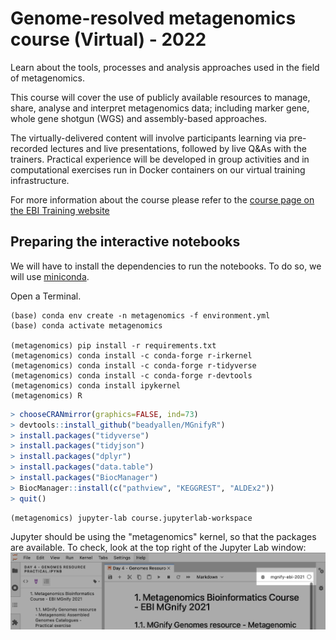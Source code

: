 # Genome-resolved metagenomics course (Virtual) - 2022

Learn about the tools, processes and analysis approaches used in the field of metagenomics.

This course will cover the use of publicly available resources to manage, share, analyse and interpret metagenomics data; including marker gene, whole gene shotgun (WGS) and assembly-based approaches.

The virtually-delivered content will involve participants learning via pre-recorded lectures and live presentations, followed by live Q&As with the trainers. Practical experience will be developed in group activities and in computational exercises run in Docker containers on our virtual training infrastructure.

For more information about the course please refer to the [course page on the EBI Training website](https://www.ebi.ac.uk/training/events/metagenomics-bioinformatics-2022)

## Preparing the interactive notebooks

We will have to install the dependencies to run the notebooks. To do so, we will use [miniconda](https://docs.conda.io/en/latest/miniconda.html).

Open a Terminal.

```shell
(base) conda env create -n metagenomics -f environment.yml
(base) conda activate metagenomics

(metagenomics) pip install -r requirements.txt
(metagenomics) conda install -c conda-forge r-irkernel
(metagenomics) conda install -c conda-forge r-tidyverse
(metagenomics) conda install -c conda-forge r-devtools
(metagenomics) conda install ipykernel
(metagenomics) R
```

```R
> chooseCRANmirror(graphics=FALSE, ind=73)
> devtools::install_github("beadyallen/MGnifyR")
> install.packages("tidyverse")
> install.packages("tidyjson")
> install.packages("dplyr")
> install.packages("data.table")
> install.packages("BiocManager")
> BiocManager::install(c("pathview", "KEGGREST", "ALDEx2"))
> quit()
```

```shell
(metagenomics) jupyter-lab course.jupyterlab-workspace
```

Jupyter should be using the "metagenomics" kernel, so that the packages are available.
To check, look at the top right of the Jupyter Lab window:
![selecting kernel in jupyter](notebooks/assets/jupyter-kernel-selection.png)
